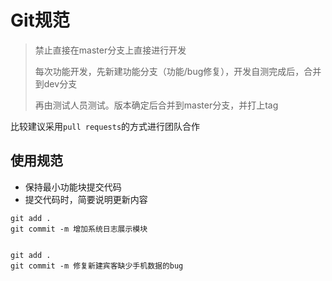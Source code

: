 # Git规范

> 禁止直接在master分支上直接进行开发
> 
> 每次功能开发，先新建功能分支（功能/bug修复），开发自测完成后，合并到dev分支
> 
> 再由测试人员测试。版本确定后合并到master分支，并打上tag

比较建议采用`pull requests`的方式进行团队合作

## 使用规范

* 保持最小功能块提交代码
* 提交代码时，简要说明更新内容

```git
git add .
git commit -m 增加系统日志展示模块


git add .
git commit -m 修复新建宾客缺少手机数据的bug
```
